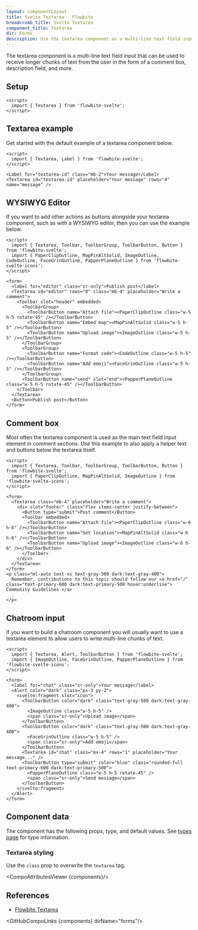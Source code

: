 ```yaml
---
layout: componentLayout
title: Svelte Textarea - Flowbite
breadcrumb_title: Svelte Textarea
component_title: Textarea
dir: Forms
description: Use the textarea component as a multi-line text field input and use it inside form elements available in multiple sizes, styles, and variants
---
```


<script>
  import { TableProp, TableDefaultRow, CompoAttributesViewer, DocBadgeList, GitHubCompoLinks } from '../../utils'
  import { Badge, A } from '$lib'

  const components = 'Textarea'
</script>

The textarea component is a multi-line text field input that can be used to receive longer chunks of text from the user in the form of a comment box, description field, and more.

## Setup

```svelte example hideOutput
<script>
  import { Textarea } from 'flowbite-svelte';
</script>
```

## Textarea example

Get started with the default example of a textarea component below.

```svelte example
<script>
  import { Textarea, Label } from 'flowbite-svelte';
</script>

<Label for="textarea-id" class="mb-2">Your message</Label>
<Textarea id="textarea-id" placeholder="Your message" rows="4" name="message" />
```

## WYSIWYG Editor

If you want to add other actions as buttons alongside your textarea component, such as with a WYSIWYG editor, then you can use the example below.

```svelte example
<script>
  import { Textarea, Toolbar, ToolbarGroup, ToolbarButton, Button } from 'flowbite-svelte';
  import { PaperClipOutline, MapPinAltSolid, ImageOutline, CodeOutline, FaceGrinOutline, PapperPlaneOutline } from 'flowbite-svelte-icons';
</script>

<form>
  <label for="editor" class="sr-only">Publish post</label>
  <Textarea id="editor" rows="8" class="mb-4" placeholder="Write a comment">
    <Toolbar slot="header" embedded>
      <ToolbarGroup>
        <ToolbarButton name="Attach file"><PaperClipOutline class="w-5 h-5 rotate-45" /></ToolbarButton>
        <ToolbarButton name="Embed map"><MapPinAltSolid class="w-5 h-5" /></ToolbarButton>
        <ToolbarButton name="Upload image"><ImageOutline class="w-5 h-5" /></ToolbarButton>
      </ToolbarGroup>
      <ToolbarGroup>
        <ToolbarButton name="Format code"><CodeOutline class="w-5 h-5" /></ToolbarButton>
        <ToolbarButton name="Add emoji"><FaceGrinOutline class="w-5 h-5" /></ToolbarButton>
      </ToolbarGroup>
      <ToolbarButton name="send" slot="end"><PapperPlaneOutline class="w-5 h-5 rotate-45" /></ToolbarButton>
    </Toolbar>
  </Textarea>
  <Button>Publish post</Button>
</form>
```

## Comment box

Most often the textarea component is used as the main text field input element in comment sections. Use this example to also apply a helper text and buttons below the textarea itself.

```svelte example class="space-y-4"
<script>
  import { Textarea, Toolbar, ToolbarGroup, ToolbarButton, Button } from 'flowbite-svelte';
  import { PaperClipOutline, MapPinAltSolid, ImageOutline } from 'flowbite-svelte-icons';
</script>

<form>
  <Textarea class="mb-4" placeholder="Write a comment">
    <div slot="footer" class="flex items-center justify-between">
      <Button type="submit">Post comment</Button>
      <Toolbar embedded>
        <ToolbarButton name="Attach file"><PaperClipOutline class="w-6 h-6" /></ToolbarButton>
        <ToolbarButton name="Set location"><MapPinAltSolid class="w-6 h-6" /></ToolbarButton>
        <ToolbarButton name="Upload image"><ImageOutline class="w-6 h-6" /></ToolbarButton>
      </Toolbar>
    </div>
  </Textarea>
</form>
<p class="ml-auto text-xs text-gray-500 dark:text-gray-400">
  Remember, contributions to this topic should follow our <a href="/" class="text-primary-600 dark:text-primary-500 hover:underline"> Community Guidelines </a>
  .
</p>
```

## Chatroom input

If you want to build a chatroom component you will usually want to use a textarea element to allow users to write multi-line chunks of text.

```svelte example class="space-y-4"
<script>
  import { Textarea, Alert, ToolbarButton } from 'flowbite-svelte';
  import { ImageOutline, FaceGrinOutline, PapperPlaneOutline } from 'flowbite-svelte-icons';
</script>

<form>
  <label for="chat" class="sr-only">Your message</label>
  <Alert color="dark" class="px-3 py-2">
    <svelte:fragment slot="icon">
      <ToolbarButton color="dark" class="text-gray-500 dark:text-gray-400">
        <ImageOutline class="w-5 h-5" />
        <span class="sr-only">Upload image</span>
      </ToolbarButton>
      <ToolbarButton color="dark" class="text-gray-500 dark:text-gray-400">
        <FaceGrinOutline class="w-5 h-5" />
        <span class="sr-only">Add emoji</span>
      </ToolbarButton>
      <Textarea id="chat" class="mx-4" rows="1" placeholder="Your message..." />
      <ToolbarButton type="submit" color="blue" class="rounded-full text-primary-600 dark:text-primary-500">
        <PapperPlaneOutline class="w-5 h-5 rotate-45" />
        <span class="sr-only">Send message</span>
      </ToolbarButton>
    </svelte:fragment>
  </Alert>
</form>
```

## Component data

The component has the following props, type, and default values. See [types page](/docs/pages/typescript) for type information.

### Textarea styling

Use the `class` prop to overwrite the `textarea` tag.

<CompoAttributesViewer {components}/>

## References

- [Flowbite Textarea](https://flowbite.com/docs/forms/textarea/)

<GitHubCompoLinks {components} dirName="forms"/>